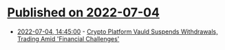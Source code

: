 # [Published on 2022-07-04](index.md)

* [2022-07-04, 14:45:00](https://slashdot.org/story/22/07/04/1445243/crypto-platform-vauld-suspends-withdrawals-trading-amid-financial-challenges?utm_source=rss1.0mainlinkanon&utm_medium=feed) - [Crypto Platform Vauld Suspends Withdrawals, Trading Amid 'Financial Challenges'](https://slashdot.org/story/22/07/04/1445243/crypto-platform-vauld-suspends-withdrawals-trading-amid-financial-challenges?utm_source=rss1.0mainlinkanon&utm_medium=feed)
